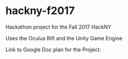# hackny-f2017

Hackathon project for the Fall 2017 HackNY

Uses the Oculus Rift and the Unity Game Engine

Link to Google Doc plan for the Project: 
